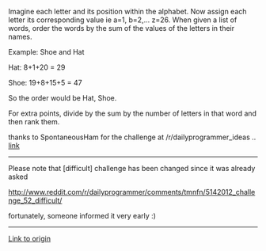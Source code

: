 Imagine each letter and its position within the alphabet. Now assign each letter its corresponding value ie a=1, b=2,... z=26. When given a list of words, order the words by the sum of the values of the letters in their names.

Example: Shoe and Hat

Hat: 8+1+20 = 29

Shoe: 19+8+15+5 = 47

So the order would be Hat, Shoe.

For extra points, divide by the sum by the number of letters in that word and then rank them.

thanks to SpontaneousHam for the challenge at /r/dailyprogrammer_ideas .. [link](http://www.reddit.com/r/dailyprogrammer_ideas/comments/smqa2/intermediate_organising_words_in_a_specific_way/)

__________________________________________________________________________________

Please note that [difficult] challenge has been changed since it was already asked

http://www.reddit.com/r/dailyprogrammer/comments/tmnfn/5142012_challenge_52_difficult/

fortunately, someone informed it very early :)

---

[Link to origin](https://www.reddit.com/r/dailyprogrammer/tmnfq)